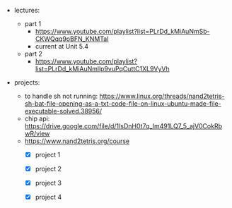 - lectures:
	- part 1
		- https://www.youtube.com/playlist?list=PLrDd_kMiAuNmSb-CKWQqq9oBFN_KNMTaI
		- current at Unit 5.4
	- part 2
		- https://www.youtube.com/playlist?list=PLrDd_kMiAuNmllp9vuPqCuttC1XL9VyVh

- projects:
	- to handle sh not running: https://www.linux.org/threads/nand2tetris-sh-bat-file-opening-as-a-txt-code-file-on-linux-ubuntu-made-file-executable-solved.38956/
	- chip api: https://drive.google.com/file/d/1IsDnH0t7q_Im491LQ7_5_ajV0CokRbwR/view
	- https://www.nand2tetris.org/course
		- [x] project 1
		- [x] project 2
		- [x] project 3
		- [x] project 4
		
